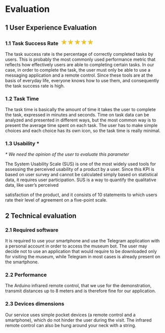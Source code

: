 # Evaluation

## 1 User Experience Evaluation

### 1.1 Task Success Rate ​ ![stars5](/images/stars5.jpg)

The task success rate is the percentage of correctly completed tasks by users. This is
probably the most commonly used performance metric that reflects how effectively
users are able to completing certain tasks. In our case, in order to complete the task,
the user must only be able to use a messaging application and a remote control.
Since these tools are at the basis of everyday life, everyone knows how to use them,
and consequently the task success rate is high.

### 1.2 Task Time ​

The task time is basically the amount of time it takes the user to complete the task,
expressed in minutes and seconds. Time on task data can be analyzed and presented
in different ways, but the most common way is to present the average time spent on
each task. The user has to make simple choices and each choice has its own icon, so
the task time is really minimal.

### 1.3 Usability *

_* We need the opinion of the user to evaluate this parameter_

The System Usability Scale (SUS) is one of the most widely used tools for assessing
the perceived usability of a product by a user. Since this KPI is based on user survey
and cannot be calculated simply based on statistical data, it requires user
participation. SUS is a way to quantify the qualitative data, like user’s perceived


satisfaction of the product, and it consists of 10 statements to which users rate their
level of agreement on a five-point scale.

## 2 Technical evaluation

### 2.1 Required software

It is required to use your smartphone and use the Telegram application with a
personal account in order to access the museum bot.
The user may decide not to use an application that would require to be downloaded
only for visiting the museum, while Telegram in most cases is already present on the
smartphone.

### 2.2 Performance

The Arduino infrared remote control, that we use for the demonstration, transmit
distances up to 8 meters and is therefore fine for our application.

### 2.3 Devices dimensions

Our service uses simple pocket devices (a remote control and a smartphone), which
do not hinder the user during the visit.
The infrared remote control can also be hung around your neck with a string.

